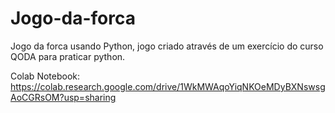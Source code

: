 # Jogo-da-forca
Jogo da forca usando Python, jogo criado através de um exercício do curso QODA para praticar python.

Colab Notebook:
https://colab.research.google.com/drive/1WkMWAqoYiqNKOeMDyBXNswsgAoCGRsOM?usp=sharing
